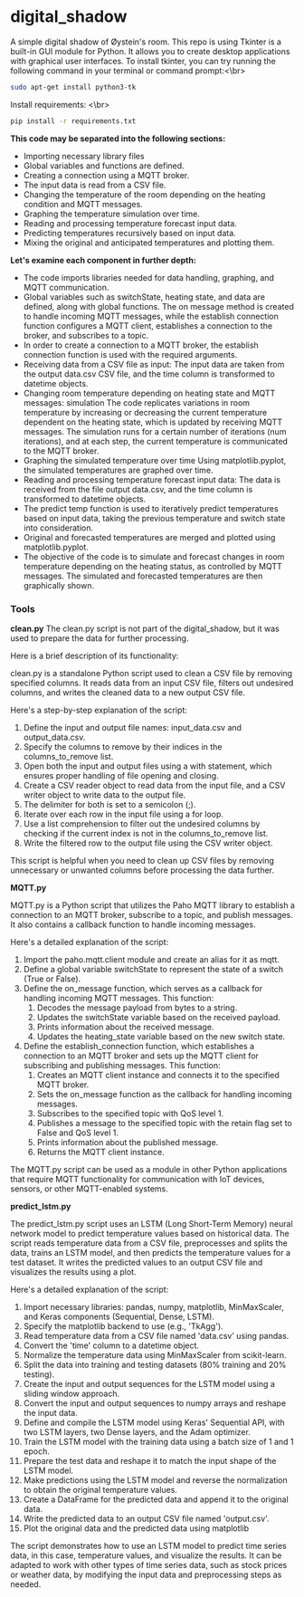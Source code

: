 # digital_shadow
A simple digital shadow of Øystein's room. 
This repo is using Tkinter is a built-in GUI module for Python. It allows you to create desktop applications with graphical user interfaces. 
To install tkinter, you can try running the following command in your terminal or command prompt:<\br>
```sh
sudo apt-get install python3-tk
```
Install requirements: <\br>
```sh
pip install -r requirements.txt
```

<strong>This code may be separated into the following sections:</strong>
<ul>
 	<li>Importing necessary library files</li>
 	<li>Global variables and functions are defined.</li>
 	<li>Creating a connection using a MQTT broker.</li>
 	<li>The input data is read from a CSV file.</li>
 	<li>Changing the temperature of the room depending on the heating condition and MQTT messages.</li>
 	<li>Graphing the temperature simulation over time.</li>
 	<li>Reading and processing temperature forecast input data.</li>
 	<li>Predicting temperatures recursively based on input data.</li>
 	<li>Mixing the original and anticipated temperatures and plotting them.</li>
</ul>
<strong>Let's examine each component in further depth:</strong>
<ul>
 	<li>The code imports libraries needed for data handling, graphing, and MQTT communication.</li>
 	<li>Global variables such as switchState, heating state, and data are defined, along with global functions. The on message method is created to handle incoming MQTT messages, while the establish connection function configures a MQTT client, establishes a connection to the broker, and subscribes to a topic.</li>
 	<li>In order to create a connection to a MQTT broker, the establish connection function is used with the required arguments.</li>
 	<li>Receiving data from a CSV file as input: The input data are taken from the output data.csv CSV file, and the time column is transformed to datetime objects.</li>
 	<li>Changing room temperature depending on heating state and MQTT messages: simulation The code replicates variations in room temperature by increasing or decreasing the current temperature dependent on the heating state, which is updated by receiving MQTT messages. The simulation runs for a certain number of iterations (num iterations), and at each step, the current temperature is communicated to the MQTT broker.</li>
 	<li>Graphing the simulated temperature over time Using matplotlib.pyplot, the simulated temperatures are graphed over time.</li>
 	<li>Reading and processing temperature forecast input data: The data is received from the file output data.csv, and the time column is transformed to datetime objects.</li>
 	<li>The predict temp function is used to iteratively predict temperatures based on input data, taking the previous temperature and switch state into consideration.</li>
 	<li>Original and forecasted temperatures are merged and plotted using matplotlib.pyplot.</li>
 	<li>The objective of the code is to simulate and forecast changes in room temperature depending on the heating status, as controlled by MQTT messages. The simulated and forecasted temperatures are then graphically shown.</li>
</ul>


### Tools
<strong>clean.py</strong>
The clean.py script is not part of the digital_shadow, but it was used to prepare the data for further processing.

Here is a brief description of its functionality:

clean.py is a standalone Python script used to clean a CSV file by removing specified columns. It reads data from an input CSV file, filters out undesired columns, and writes the cleaned data to a new output CSV file.

Here's a step-by-step explanation of the script:
<ol>
 	<li>Define the input and output file names: input_data.csv and output_data.csv.</li>
 	<li>Specify the columns to remove by their indices in the columns_to_remove list.</li>
 	<li>Open both the input and output files using a with statement, which ensures proper handling of file opening and closing.</li>
 	<li>Create a CSV reader object to read data from the input file, and a CSV writer object to write data to the output file.</li>
 	<li>The delimiter for both is set to a semicolon (;).</li>
 	<li>Iterate over each row in the input file using a for loop.</li>
 	<li>Use a list comprehension to filter out the undesired columns by checking if the current index is not in the columns_to_remove list.</li>
 	<li>Write the filtered row to the output file using the CSV writer object.</li>
</ol>
This script is helpful when you need to clean up CSV files by removing unnecessary or unwanted columns before processing the data further.

<strong>MQTT.py</strong>

MQTT.py is a Python script that utilizes the Paho MQTT library to establish a connection to an MQTT broker, subscribe to a topic, and publish messages. It also contains a callback function to handle incoming messages.

Here's a detailed explanation of the script:
<ol>
 	<li>Import the paho.mqtt.client module and create an alias for it as mqtt.</li>
 	<li>Define a global variable switchState to represent the state of a switch (True or False).</li>
 	<li>Define the on_message function, which serves as a callback for handling incoming MQTT messages. This function:
<ol>
 	<li>Decodes the message payload from bytes to a string.</li>
 	<li>Updates the switchState variable based on the received payload.</li>
 	<li>Prints information about the received message.</li>
 	<li>Updates the heating_state variable based on the new switch state.</li>
</ol>
</li>
 	<li>Define the establish_connection function, which establishes a connection to an MQTT broker and sets up the MQTT client for subscribing and publishing messages. This function:
<ol>
 	<li>Creates an MQTT client instance and connects it to the specified MQTT broker.</li>
 	<li>Sets the on_message function as the callback for handling incoming messages.</li>
 	<li>Subscribes to the specified topic with QoS level 1.</li>
 	<li>Publishes a message to the specified topic with the retain flag set to False and QoS level 1.</li>
 	<li>Prints information about the published message.</li>
 	<li>Returns the MQTT client instance.</li>
</ol>
</li>
</ol>
The MQTT.py script can be used as a module in other Python applications that require MQTT functionality for communication with IoT devices, sensors, or other MQTT-enabled systems.

<strong>predict_lstm.py</strong>

The predict_lstm.py script uses an LSTM (Long Short-Term Memory) neural network model to predict temperature values based on historical data. The script reads temperature data from a CSV file, preprocesses and splits the data, trains an LSTM model, and then predicts the temperature values for a test dataset. It writes the predicted values to an output CSV file and visualizes the results using a plot.

Here's a detailed explanation of the script:
<ol>
 	<li>Import necessary libraries: pandas, numpy, matplotlib, MinMaxScaler, and Keras components (Sequential, Dense, LSTM).</li>
 	<li>Specify the matplotlib backend to use (e.g., 'TkAgg').</li>
 	<li>Read temperature data from a CSV file named 'data.csv' using pandas.</li>
 	<li>Convert the 'time' column to a datetime object.</li>
 	<li>Normalize the temperature data using MinMaxScaler from scikit-learn.</li>
 	<li>Split the data into training and testing datasets (80% training and 20% testing).</li>
 	<li>Create the input and output sequences for the LSTM model using a sliding window approach.</li>
 	<li>Convert the input and output sequences to numpy arrays and reshape the input data.</li>
 	<li>Define and compile the LSTM model using Keras' Sequential API, with two LSTM layers, two Dense layers, and the Adam optimizer.</li>
 	<li>Train the LSTM model with the training data using a batch size of 1 and 1 epoch.</li>
 	<li>Prepare the test data and reshape it to match the input shape of the LSTM model.</li>
 	<li>Make predictions using the LSTM model and reverse the normalization to obtain the original temperature values.</li>
 	<li>Create a DataFrame for the predicted data and append it to the original data.</li>
 	<li>Write the predicted data to an output CSV file named 'output.csv'.</li>
 	<li>Plot the original data and the predicted data using matplotlib</li>
</ol>
The script demonstrates how to use an LSTM model to predict time series data, in this case, temperature values, and visualize the results. It can be adapted to work with other types of time series data, such as stock prices or weather data, by modifying the input data and preprocessing steps as needed.